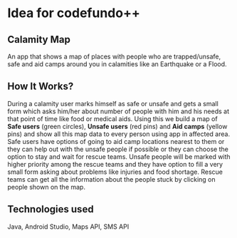 # Idea for codefundo++

## Calamity Map
An app that shows a map of places with people who are trapped/unsafe, safe and aid camps around you in calamities like an Earthquake or a Flood.

## How It Works?
During a calamity user marks himself as safe or unsafe and gets a small form which asks him/her about number of people with him and his needs at that point of time like food or medical aids. Using this we build a map of **Safe users** (green circles), **Unsafe users** (red pins) and **Aid camps** (yellow pins) and show all this map data to every person using app in affected area. Safe users have options of going to aid camp locations nearest to them or they can help out with the unsafe people if possible or they can choose the option to stay and wait for rescue teams. Unsafe people will be marked with higher priority among the rescue teams and they have option to fill a very small form asking about problems like injuries and food shortage. Rescue teams can get all the information about the people stuck by clicking on people shown on the map.

## Technologies used
Java, Android Studio, Maps API, SMS API 
